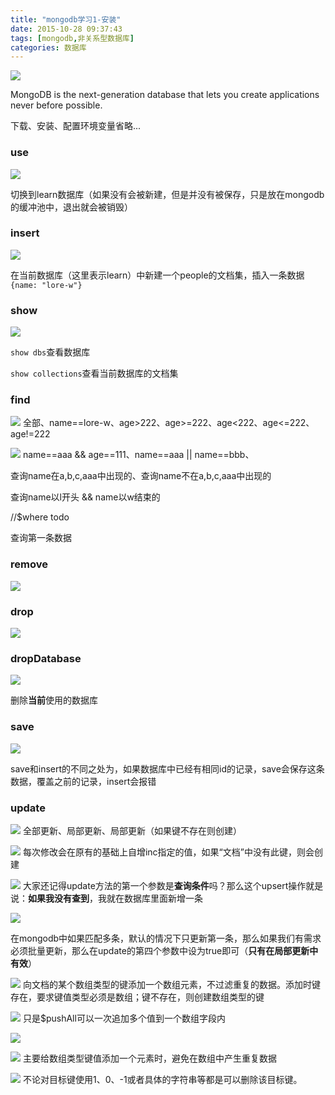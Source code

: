 ```yaml
---
title: "mongodb学习1-安装"
date: 2015-10-28 09:37:43
tags: [mongodb,非关系型数据库]
categories: 数据库
---
```


![](/images/2015/mongodb.png)

MongoDB is the next-generation database that lets you create applications never before possible.

<!--more-->

下载、安装、配置环境变量省略...

### use

![](/images/2015/mongodb/use.png)

切换到learn数据库（如果没有会被新建，但是并没有被保存，只是放在mongodb的缓冲池中，退出就会被销毁）


### insert

![](/images/2015/mongodb/insert.png)

在当前数据库（这里表示learn）中新建一个people的文档集，插入一条数据`{name: "lore-w"}`

### show

![](/images/2015/mongodb/show.png)

`show dbs`查看数据库

`show collections`查看当前数据库的文档集

### find

![](/images/2015/mongodb/find-1.png)
全部、name==lore-w、age>222、age>=222、age<222、age<=222、age!=222

![](/images/2015/mongodb/find-2.png)
name==aaa && age==111、name==aaa || name==bbb、

查询name在a,b,c,aaa中出现的、查询name不在a,b,c,aaa中出现的

查询name以l开头 && name以w结束的

//$where todo

查询第一条数据

### remove

![](/images/2015/mongodb/remove.png)


### drop

![](/images/2015/mongodb/drop.png)

### dropDatabase

![](/images/2015/mongodb/drop-database.png)

删除**当前**使用的数据库

### save

![](/images/2015/mongodb/save.png)

save和insert的不同之处为，如果数据库中已经有相同id的记录，save会保存这条数据，覆盖之前的记录，insert会报错

### update

![](/images/2015/mongodb/update-1.png)
全部更新、局部更新、局部更新（如果键不存在则创建）

![](/images/2015/mongodb/update-2.png)
每次修改会在原有的基础上自增inc指定的值，如果“文档”中没有此键，则会创建

![](/images/2015/mongodb/update-3.png)
大家还记得update方法的第一个参数是**查询条件**吗？那么这个upsert操作就是说：**如果我没有查到**，我就在数据库里面新增一条

![](/images/2015/mongodb/update-4.png)

在mongodb中如果匹配多条，默认的情况下只更新第一条，那么如果我们有需求必须批量更新，那么在update的第四个参数中设为true即可（**只有在局部更新中有效**）

![](/images/2015/mongodb/update-push.png)
向文档的某个数组类型的键添加一个数组元素，不过滤重复的数据。添加时键存在，要求键值类型必须是数组；键不存在，则创建数组类型的键

![](/images/2015/mongodb/update-push-all.png)
只是$pushAll可以一次追加多个值到一个数组字段内

![](/images/2015/mongodb/update-pop.png)


![](/images/2015/mongodb/update-add-to-set.png)
主要给数组类型键值添加一个元素时，避免在数组中产生重复数据

![](/images/2015/mongodb/update-unset.png)
不论对目标键使用1、0、-1或者具体的字符串等都是可以删除该目标键。